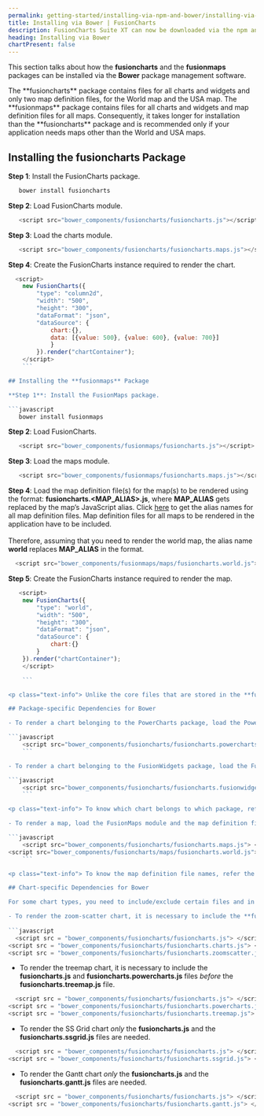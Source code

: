 ```yaml
---
permalink: getting-started/installing-via-npm-and-bower/installing-via-bower.html
title: Installing via Bower | FusionCharts
description: FusionCharts Suite XT can now be downloaded via the npm and Bower package managers. This section talks about installing FusionCharts Suite XT via Bower.
heading: Installing via Bower
chartPresent: false
---
```


This section talks about how the **fusioncharts** and the **fusionmaps** packages can be installed via the **Bower** package management software.

<p class="text-info"> The **fusioncharts** package contains files for all charts and widgets and only two map definition files, for the World map and the USA map. The **fusionmaps** package contains files for all charts and widgets and map definition files for all maps. Consequently, it takes longer for installation than the **fusioncharts** package and is recommended only if your application needs maps other than the World and USA maps.</p>

## Installing the **fusioncharts** Package

**Step 1**: Install the FusionCharts package.

```javascript 
   bower install fusioncharts
   ```
   
**Step 2**: Load FusionCharts module.

```javascript 
   <script src="bower_components/fusioncharts/fusioncharts.js"></script>
   ```
   
**Step 3**: Load the charts module.

```javascript 
   <script src="bower_components/fusioncharts/fusioncharts.maps.js"></script>
   ```
   
**Step 4**: Create the FusionCharts instance required to render the chart.

```javascript
  <script>
	new FusionCharts({
		"type": "column2d",
		"width": "500",
		"height": "300",
		"dataFormat": "json",
		"dataSource": {
			chart:{},
			data: [{value: 500}, {value: 600}, {value: 700}]
			}
		}).render("chartContainer");
	</script>
	```

## Installing the **fusionmaps** Package

**Step 1**: Install the FusionMaps package.

```javascript
   bower install fusionmaps
   ```
   
**Step 2**: Load FusionCharts.
```javascript
   <script src="bower_components/fusionmaps/fusioncharts.js"></script>
   ```
   
**Step 3**: Load the maps module.
   
```javascript
   <script src="bower_components/fusionmaps/fusioncharts.maps.js"></script>
   ```
   
**Step 4**: Load the map definition file(s) for the map(s) to be rendered using the format: **fusioncharts.&lt;MAP_ALIAS&gt;.js**, where **MAP_ALIAS** gets replaced by the map’s JavaScript alias. Click [here](http://www.fusioncharts.com/dev/getting-started/list-of-maps.html) to get the alias names for all map definition files. Map definition files for all maps to be rendered in the application have to be included. <br> <br> Therefore, assuming that you need to render the world map, the alias name __world__ replaces __MAP_ALIAS__ in the format.

```javascript
  <script src="bower_components/fusionmaps/maps/fusioncharts.world.js"></script>
  ```

**Step 5**: Create the FusionCharts instance required to render the map.

```javascript
   <script>
	new FusionCharts({
		"type": "world",
		"width": "500",
		"height": "300",
		"dataFormat": "json",
		"dataSource": {
			chart:{}
		}
	}).render("chartContainer");
	</script>

	```

<p class="text-info"> Unlike the core files that are stored in the **fusioncharts** directory, all map definition files are stored in the **maps** directory and are required to be fetched from there. </p>

## Package-specific Dependencies for Bower

- To render a chart belonging to the PowerCharts package, load the PowerCharts module:

```javascript
	<script src="bower_components/fusioncharts/fusioncharts.powercharts.js"> </script>
	```

- To render a chart belonging to the FusionWidgets package, load the FusionWidgets module:

```javascript
	<script src="bower_components/fusioncharts/fusioncharts.fusionwidgets.js"> </script>
	```

<p class="text-info"> To know which chart belongs to which package, refer the [list of charts](http://www.fusioncharts.com/dev/getting-started/list-of-charts.html). </p>

- To render a map, load the FusionMaps module and the map definition file for that map:

```javascript
	<script src="bower_components/fusioncharts/fusioncharts.maps.js"> </script>
<script src="bower_components/fusioncharts/maps/fusioncharts.world.js"> </script>
	```

<p class="text-info"> To know the map definition file names, refer the [list of maps](http://www.fusioncharts.com/dev/getting-started/list-of-maps.html). </p>

## Chart-specific Dependencies for Bower

For some chart types, you need to include/exclude certain files and in a certain order. These chart types and the corresponding files are mentioned below:

- To render the zoom-scatter chart, it is necessary to include the **fusioncharts.js** and **fusioncharts.charts.js** files _before_ the **fusioncharts.zoomscatter.js** file.
  
```javascript
  <script src = "bower_components/fusioncharts/fusioncharts.js"> </script> 
<script src = "bower_components/fusioncharts/fusioncharts.charts.js"> </script>  
<script src = "bower_components/fusioncharts/fusioncharts.zoomscatter.js"> </script>
  ```

- To render the treemap chart, it is necessary to include the **fusioncharts.js** and **fusioncharts.powercharts.js** files _before_ the **fusioncharts.treemap.js** file.

```javascript
  <script src = "bower_components/fusioncharts/fusioncharts.js"> </script>  
<script src = "bower_components/fusioncharts/fusioncharts.powercharts.js"> </script>  
<script src = "bower_components/fusioncharts/fusioncharts.treemap.js"> </script>
  ```

- To render the SS Grid chart _only_ the **fusioncharts.js** and the **fusioncharts.ssgrid.js** files are needed.

```javascript
  <script src = "bower_components/fusioncharts/fusioncharts.js"> </script>  
<script src = "bower_components/fusioncharts/fusioncharts.ssgrid.js"> </script>
  ```

- To render the Gantt chart _only_ the **fusioncharts.js** and the **fusioncharts.gantt.js** files are needed.

```javascript
  <script src = "bower_components/fusioncharts/fusioncharts.js"> </script>  
<script src = "bower_components/fusioncharts/fusioncharts.gantt.js"> </script>
  ```
